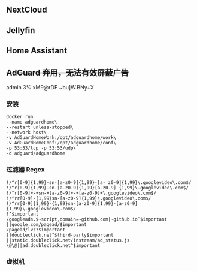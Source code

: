 
## NextCloud

## Jellyfin

## Home Assistant

## ~~AdGuard 弃用，无法有效屏蔽广告~~

admin
3% xM9@rDF ~bu]W.BNy+X

### 安装
```Docker
docker run 
--name adguardhome\
--restart unless-stopped\
--network host\
-v AdGuardHomeWork:/opt/adguardhome/work\
-v AdGuardHomeConf:/opt/adguardhome/conf\
-p 53:53/tcp -p 53:53/udp\
-d adguard/adguardhome
```


### 过滤器 Regex

```Regex
!/^r[0-9]{1,99}-sn-[a-z0-9]{1,99}-[a- z0-9]{1,99}\.googlevideo\.com$/
!/^r[0-9]{1,99}-sn-[a-z0-9]{1,99}[a-z0-9] {1,99}\.googlevideo\.com$/
!/^r[0-9]+-+sn-+[a-z0-9]+-+[a-z0-9]+\.googlevideo\.com$/
!/^rr[0-9]-{1,99}sn-[a-z0-9]{1,99}\.googlevideo\.com$/
!/^rr[0-9]{1,99}-{1,99}sn-[a-z0-9]{1,99}-[a-z0-9]{1,99}\.googlevideo\.com$/
!^$important
/googleads.$~script,domain=~github.com|~github.io^$important
||google.com/pagead/$important
/pagead/lvz?$important
||doubleclick.net^$third-party$important
||static.doubleclick.net/instream/ad_status.js
\@\@||ad.doubleclick.net^$important
```

### 虚拟机